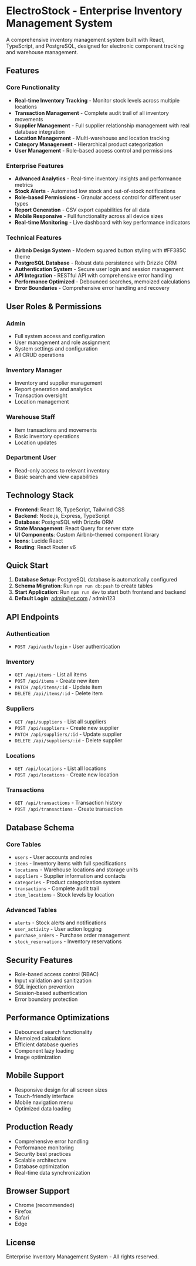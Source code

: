 # ElectroStock - Enterprise Inventory Management System

A comprehensive inventory management system built with React, TypeScript, and PostgreSQL, designed for electronic component tracking and warehouse management.

## Features

### Core Functionality
- **Real-time Inventory Tracking** - Monitor stock levels across multiple locations
- **Transaction Management** - Complete audit trail of all inventory movements
- **Supplier Management** - Full supplier relationship management with real database integration
- **Location Management** - Multi-warehouse and location tracking
- **Category Management** - Hierarchical product categorization
- **User Management** - Role-based access control and permissions

### Enterprise Features
- **Advanced Analytics** - Real-time inventory insights and performance metrics
- **Stock Alerts** - Automated low stock and out-of-stock notifications
- **Role-based Permissions** - Granular access control for different user types
- **Report Generation** - CSV export capabilities for all data
- **Mobile Responsive** - Full functionality across all device sizes
- **Real-time Monitoring** - Live dashboard with key performance indicators

### Technical Features
- **Airbnb Design System** - Modern squared button styling with #FF385C theme
- **PostgreSQL Database** - Robust data persistence with Drizzle ORM
- **Authentication System** - Secure user login and session management
- **API Integration** - RESTful API with comprehensive error handling
- **Performance Optimized** - Debounced searches, memoized calculations
- **Error Boundaries** - Comprehensive error handling and recovery

## User Roles & Permissions

### Admin
- Full system access and configuration
- User management and role assignment
- System settings and configuration
- All CRUD operations

### Inventory Manager
- Inventory and supplier management
- Report generation and analytics
- Transaction oversight
- Location management

### Warehouse Staff
- Item transactions and movements
- Basic inventory operations
- Location updates

### Department User
- Read-only access to relevant inventory
- Basic search and view capabilities

## Technology Stack

- **Frontend**: React 18, TypeScript, Tailwind CSS
- **Backend**: Node.js, Express, TypeScript
- **Database**: PostgreSQL with Drizzle ORM
- **State Management**: React Query for server state
- **UI Components**: Custom Airbnb-themed component library
- **Icons**: Lucide React
- **Routing**: React Router v6

## Quick Start

1. **Database Setup**: PostgreSQL database is automatically configured
2. **Schema Migration**: Run `npm run db:push` to create tables
3. **Start Application**: Run `npm run dev` to start both frontend and backend
4. **Default Login**: admin@et.com / admin123

## API Endpoints

### Authentication
- `POST /api/auth/login` - User authentication

### Inventory
- `GET /api/items` - List all items
- `POST /api/items` - Create new item
- `PATCH /api/items/:id` - Update item
- `DELETE /api/items/:id` - Delete item

### Suppliers
- `GET /api/suppliers` - List all suppliers
- `POST /api/suppliers` - Create new supplier
- `PATCH /api/suppliers/:id` - Update supplier
- `DELETE /api/suppliers/:id` - Delete supplier

### Locations
- `GET /api/locations` - List all locations
- `POST /api/locations` - Create new location

### Transactions
- `GET /api/transactions` - Transaction history
- `POST /api/transactions` - Create transaction

## Database Schema

### Core Tables
- `users` - User accounts and roles
- `items` - Inventory items with full specifications
- `locations` - Warehouse locations and storage units
- `suppliers` - Supplier information and contacts
- `categories` - Product categorization system
- `transactions` - Complete audit trail
- `item_locations` - Stock levels by location

### Advanced Tables
- `alerts` - Stock alerts and notifications
- `user_activity` - User action logging
- `purchase_orders` - Purchase order management
- `stock_reservations` - Inventory reservations

## Security Features

- Role-based access control (RBAC)
- Input validation and sanitization
- SQL injection prevention
- Session-based authentication
- Error boundary protection

## Performance Optimizations

- Debounced search functionality
- Memoized calculations
- Efficient database queries
- Component lazy loading
- Image optimization

## Mobile Support

- Responsive design for all screen sizes
- Touch-friendly interface
- Mobile navigation menu
- Optimized data loading

## Production Ready

- Comprehensive error handling
- Performance monitoring
- Security best practices
- Scalable architecture
- Database optimization
- Real-time data synchronization

## Browser Support

- Chrome (recommended)
- Firefox
- Safari
- Edge

## License

Enterprise Inventory Management System - All rights reserved.